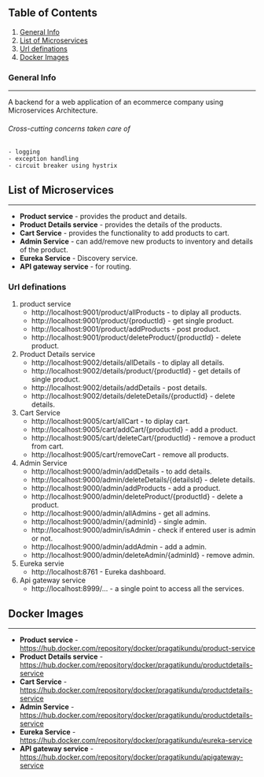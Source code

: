 ## Table of Contents
1. [General Info](#general-info)
2. [List of Microservices](#list-of-microservices)
3. [Url definations](#url-definations)
4. [Docker Images](#docker-images)
### General Info
***
A backend for a web application of an ecommerce company using Microservices Architecture. 
###### Cross-cutting concerns taken care of
    - logging
    - exception handling
    - circuit breaker using hystrix

## List of Microservices
***
* **Product service** - provides the product and details.
* **Product Details service** - provides the details of the products.
* **Cart Service** - provides the functionality to add products to cart.
* **Admin Service** - can add/remove new products to inventory and details of the product.
* **Eureka Service** - Discovery service.
* **API gateway service** - for routing.

### Url definations
1. product service
    * http://localhost:9001/product/allProducts - to diplay all products.
    * http://localhost:9001/product/{productId} - get single product.
    * http://localhost:9001/product/addProducts - post product.
    * http://localhost:9001/product/deleteProduct/{productId} - delete product.
2. Product Details service
    * http://localhost:9002/details/allDetails - to diplay all details.
    * http://localhost:9002/details/product/{productId} - get details of single product.
    * http://localhost:9002/details/addDetails - post details.
    * http://localhost:9002/details/deleteDetails/{productId} - delete details.
3. Cart Service
    * http://localhost:9005/cart/allCart - to diplay cart.
    * http://localhost:9005/cart/addCart/{productId} - add a product.
    * http://localhost:9005/cart/deleteCart/{productId} - remove a product from cart.
    * http://localhost:9005/cart/removeCart - remove all products.
4. Admin Service
    * http://localhost:9000/admin/addDetails - to add details.
    * http://localhost:9000/admin/deleteDetails/{detailsId} - delete details.
    * http://localhost:9000/admin/addProducts - add a product.
    * http://localhost:9000/admin/deleteProduct/{productId} - delete a product.
    * http://localhost:9000/admin/allAdmins - get all admins.
    * http://localhost:9000/admin/{adminId} - single admin.
    * http://localhost:9000/admin/isAdmin - check if entered user is admin or not.
     * http://localhost:9000/admin/addAdmin - add a admin.
    * http://localhost:9000/admin/deleteAdmin/{adminId} - remove admin.
5. Eureka servie
    * http://localhost:8761 - Eureka dashboard.
6. Api gateway service
    * http://localhost:8999/... - a single point to access all the services.

## Docker Images
***
* **Product service** - https://hub.docker.com/repository/docker/pragatikundu/product-service
* **Product Details service** - https://hub.docker.com/repository/docker/pragatikundu/productdetails-service
* **Cart Service** - https://hub.docker.com/repository/docker/pragatikundu/productdetails-service
* **Admin Service** - https://hub.docker.com/repository/docker/pragatikundu/productdetails-service
* **Eureka Service** - https://hub.docker.com/repository/docker/pragatikundu/eureka-service
* **API gateway service** - https://hub.docker.com/repository/docker/pragatikundu/apigateway-service
